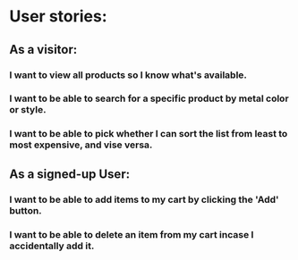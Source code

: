 # User stories:
## As a visitor:
  ### I want to view all products so I know what's available.
  ### I want to be able to search for a specific product by metal color or style.
  ### I want to be able to pick whether I can sort the list from least to most expensive, and vise versa.

## As a signed-up User:
  ### I want to be able to add items to my cart by clicking the 'Add' button.
  ### I want to be able to delete an item from my cart incase I accidentally add it.